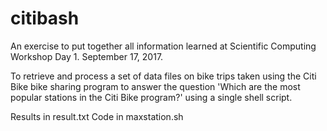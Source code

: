 # citibash
An exercise to put together all information learned at Scientific Computing Workshop Day 1. September 17, 2017.

To retrieve and process a set of data files on bike trips taken using the Citi Bike bike sharing program to answer the question
'Which are the most popular stations in the Citi Bike program?'
using a single shell script.

Results in result.txt
Code in maxstation.sh

